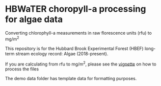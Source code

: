# HBWaTER choropyll-a processing for algae data
Converting chlorophyll-a measurements in raw florescence units (rfu) to mg/m<sup>2</sup>

This repository is for the Hubbard Brook Experimental Forest (HBEF) long-term stream ecology record: Algae (2018-present). 

If you are calculating from rfu to mg/m<sup>2</sup>, please see the [vignette](https://github.com/audreythellman/hbwater_chla/blob/master/rfu-calculation-vignette.md) on how to process the files 

The demo data folder has template data for formatting purposes. 

